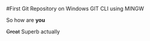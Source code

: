 #First Git Repository on Windows GIT CLI using MINGW

So how are **you**

~~Great~~ Superb actually
